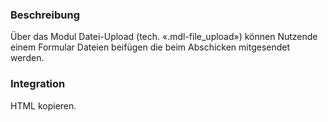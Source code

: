 ### Beschreibung
Über das Modul Datei-Upload (tech. «.mdl-file_upload») können Nutzende einem Formular Dateien beifügen die beim Abschicken mitgesendet werden.
 
 
### Integration
 
HTML kopieren.
 
